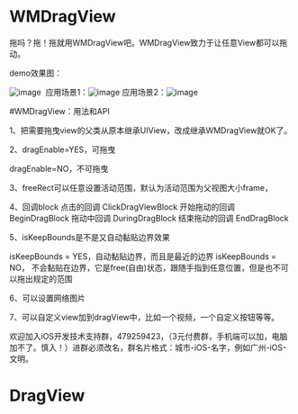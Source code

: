# WMDragView
拖吗？拖！拖就用WMDragView吧。WMDragView致力于让任意View都可以拖动。


demo效果图：

![image](https://github.com/zhengwenming/WMDragView/blob/master/WMDragView/WMDragView.gif)  应用场景1：![image](https://github.com/zhengwenming/WMDragView/blob/master/WMDragView/WMPlayer.gif) 应用场景2：![image](https://github.com/zhengwenming/WMDragView/blob/master/WMDragView/douyu.gif) 



#WMDragView：用法和API

1、把需要拖曳view的父类从原本继承UIView，改成继承WMDragView就OK了。

2、dragEnable=YES，可拖曳

   dragEnable=NO，不可拖曳
   
3、freeRect可以任意设置活动范围，默认为活动范围为父视图大小frame，

4、回调block
	点击的回调		ClickDragViewBlock
	开始拖动的回调	BeginDragBlock
	拖动中回调		DuringDragBlock
	结束拖动的回调 	EndDragBlock
  
5、isKeepBounds是不是又自动黏贴边界效果

 isKeepBounds = YES，自动黏贴边界，而且是最近的边界
 isKeepBounds = NO， 不会黏贴在边界，它是free(自由)状态，跟随手指到任意位置，但是也不可以拖出规定的范围

6、可以设置网络图片

7、可以自定义view加到dragView中，比如一个视频，一个自定义按钮等等。



欢迎加入iOS开发技术支持群，479259423，（3元付费群，手机端可以加，电脑加不了。慎入！）进群必须改名，群名片格式：城市-iOS-名字，例如广州-iOS-文明。

# DragView
